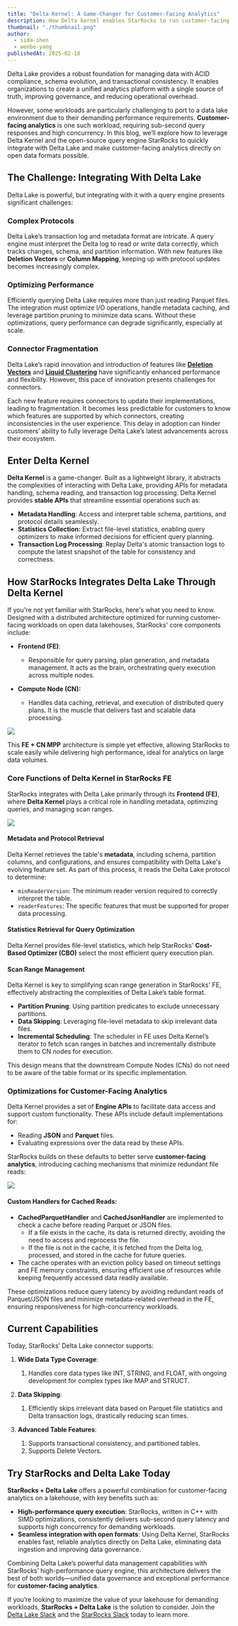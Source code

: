 ```yaml
---
title: "Delta Kernel: A Game-Changer for Customer-Facing Analytics"
description: How Delta kernel enables StarRocks to run customer-facing analytics directly on open table formats
thumbnail: "./thumbnail.png"
author:
  - sida-shen
  - wenbo-yang
publishedAt: 2025-02-18
---
```


Delta Lake provides a robust foundation for managing data with ACID compliance, schema evolution,
and transactional consistency. It enables organizations to create a unified analytics platform with
a single source of truth, improving governance, and reducing operational overhead.

However, some workloads are particularly challenging to port to a data lake environment due to their
demanding performance requirements. **Customer-facing analytics** is one such workload, requiring
sub-second query responses and high concurrency. In this blog, we’ll explore how to leverage Delta Kernel
and the open-source query engine StarRocks to quickly integrate with Delta Lake and make customer-facing
analytics directly on open data formats possible.

## The Challenge: Integrating With Delta Lake

Delta Lake is powerful, but integrating with it with a query engine presents significant challenges:

### Complex Protocols

Delta Lake’s transaction log and metadata format are intricate. A query engine must interpret
the Delta log to read or write data correctly, which tracks changes, schema, and partition
information. With new features like **Deletion Vectors** or **Column Mapping**, keeping up with
protocol updates becomes increasingly complex.

### Optimizing Performance

Efficiently querying Delta Lake requires more than just reading Parquet files. The integration
must optimize I/O operations, handle metadata caching, and leverage partition pruning to minimize
data scans. Without these optimizations, query performance can degrade significantly, especially at scale.

### Connector Fragmentation

Delta Lake’s rapid innovation and introduction of features like
[**Deletion Vectors**](https://delta.io/blog/2023-07-05-deletion-vectors/)
and [**Liquid Clustering**](https://delta.io/blog/liquid-clustering/) have significantly
enhanced performance and flexibility. However, this pace of innovation presents challenges for connectors.

Each new feature requires connectors to update their implementations, leading to fragmentation.
It becomes less predictable for customers to know which features are supported by which connectors,
creating inconsistencies in the user experience. This delay in adoption can hinder customers’ ability
to fully leverage Delta Lake’s latest advancements across their ecosystem.

## Enter Delta Kernel

**Delta Kernel** is a game-changer. Built as a lightweight library, it abstracts the complexities of
interacting with Delta Lake, providing APIs for metadata handling, schema reading, and transaction
log processing. Delta Kernel provides **stable APIs** that streamline essential operations such as:

- **Metadata Handling**: Access and interpret table schema, partitions, and protocol details seamlessly.
- **Statistics Collection:** Extract file-level statistics, enabling query optimizers to make informed decisions for efficient query planning.
- **Transaction Log Processing**: Replay Delta's atomic transaction logs to compute the latest snapshot of the table for consistency and correctness.

## How StarRocks Integrates Delta Lake Through Delta Kernel

If you're not yet familiar with StarRocks, here's what you need to know. Designed with a distributed
architecture optimized for running customer-facing workloads on open data lakehouses, StarRocks' core components include:

- **Frontend (FE)**:
  - Responsible for query parsing, plan generation, and metadata management.
    It acts as the brain, orchestrating query execution across multiple nodes.

- **Compute Node (CN):**
  - Handles data caching, retrieval, and execution of distributed query plans.
    It is the muscle that delivers fast and scalable data processing.

![](figure1.png)

This **FE + CN MPP** architecture is simple yet effective, allowing StarRocks
to scale easily while delivering high performance, ideal for analytics on large data volumes.

### Core Functions of Delta Kernel in StarRocks FE

StarRocks integrates with Delta Lake primarily through its **Frontend (FE)**,
where **Delta Kernel** plays a critical role in handling metadata, optimizing queries, and managing scan ranges.

![](figure2.png)

#### Metadata and Protocol Retrieval

Delta Kernel retrieves the table's **metadata**, including schema, partition columns, and configurations,
and ensures compatibility with Delta Lake's evolving feature set. As part of this process, it reads the Delta Lake protocol to determine:

- `minReaderVersion`: The minimum reader version required to correctly interpret the table.
- `readerFeatures`: The specific features that must be supported for proper data processing.

#### Statistics Retrieval for Query Optimization

Delta Kernel provides file-level statistics, which help StarRocks' **Cost-Based Optimizer (CBO)** select the most efficient query execution plan.

#### Scan Range Management

Delta Kernel is key to simplifying scan range generation in StarRocks' FE,
effectively abstracting the complexities of Delta Lake’s table format.

- **Partition Pruning**: Using partition predicates to exclude unnecessary partitions.
- **Data Skipping**: Leveraging file-level metadata to skip irrelevant data files.
- **Incremental Scheduling**: The scheduler in FE uses Delta Kernel’s iterator to
  fetch scan ranges in batches and incrementally distribute them to CN nodes for execution.

This design means that the downstream Compute Nodes (CNs) do not need to be aware of the table format or its specific implementation.

### **Optimizations for Customer-Facing Analytics**

Delta Kernel provides a set of **Engine APIs** to facilitate data access and support custom functionality.
These APIs include default implementations for:

- Reading **JSON** and **Parquet** files.
- Evaluating expressions over the data read by these APIs.

StarRocks builds on these defaults to better serve **customer-facing analytics**,
introducing caching mechanisms that minimize redundant file reads:

![](figure3.png)

#### Custom Handlers for Cached Reads:

- **CachedParquetHandler** and **CachedJsonHandler** are implemented to check a cache before reading Parquet or JSON files.
  - If a file exists in the cache, its data is returned directly, avoiding the need to access and reprocess the file.
  - If the file is not in the cache, it is fetched from the Delta log, processed, and stored in the cache for future queries.
- The cache operates with an eviction policy based on timeout settings and FE memory constraints,
  ensuring efficient use of resources while keeping frequently accessed data readily available.

These optimizations reduce query latency by avoiding redundant reads of Parquet/JSON files and
minimize metadata-related overhead in the FE, ensuring responsiveness for high-concurrency workloads.

## Current Capabilities

Today, StarRocks’ Delta Lake connector supports:

1. **Wide Data Type Coverage**:
   1. Handles core data types like INT, STRING, and FLOAT, with ongoing development for complex types like MAP and STRUCT.

2. **Data Skipping**:
   1. Efficiently skips irrelevant data based on Parquet file statistics and Delta transaction logs, drastically reducing scan times.

3. **Advanced Table Features**:
   1. Supports transactional consistency, and partitioned tables.
   2. Supports Delete Vectors.

## Try StarRocks and Delta Lake Today

**StarRocks + Delta Lake** offers a powerful combination for customer-facing analytics on a lakehouse,
with key benefits such as:

- **High-performance query execution**: StarRocks, written in C++ with SIMD optimizations,
  consistently delivers sub-second query latency and supports high concurrency for demanding workloads.
- **Seamless integration with open formats**: Using Delta Kernel, StarRocks enables fast,
  reliable analytics directly on Delta Lake, eliminating data ingestion and improving data governance.

Combining Delta Lake’s powerful data management capabilities with StarRocks’ high-performance query engine,
this architecture delivers the best of both worlds—unified data governance and exceptional performance for **customer-facing analytics**.

If you’re looking to maximize the value of your lakehouse for demanding workloads, **StarRocks + Delta Lake**
is the solution to consider. Join the [Delta Lake Slack](https://go.delta.io/slack)
and the [StarRocks Slack](https://starrocks.io/redirecting-to-slack) today to learn more.
